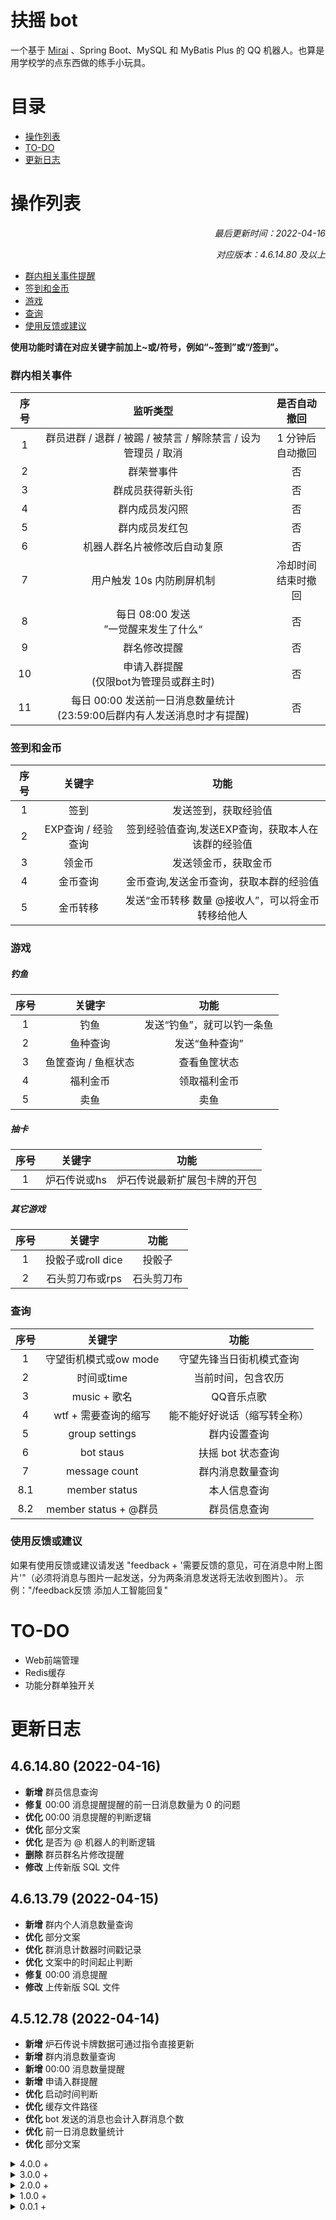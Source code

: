 # 扶摇 bot
一个基于 [Mirai](https://github.com/mamoe/mirai) 、Spring Boot、MySQL 和 MyBatis Plus 的 QQ 机器人。也算是用学校学的点东西做的练手小玩具。

# 目录

- [操作列表](#操作列表)
- [TO-DO](#TO-DO)
- [更新日志](#更新日志)

# 操作列表

*<p align="right">最后更新时间：2022-04-16</p>*
*<p align="right">对应版本：4.6.14.80 及以上</p>*

- [群内相关事件提醒](#群内相关事件提醒)
- [签到和金币](#签到和金币)
- [游戏](#游戏)
- [查询](#查询)
- [使用反馈或建议](#使用反馈或建议)

**使用功能时请在对应关键字前加上~或/符号，例如“~签到”或“/签到”。**

### 群内相关事件

| 序号  |                                  监听类型                                   |      是否自动撤回      |
| :---: | :-------------------------------------------------------------------------: | :--------------------: |
|   1   |       群员进群 / 退群 / 被踢 / 被禁言 / 解除禁言 / 设为管理员 / 取消        |  1 分钟后<br>自动撤回  |
|   2   |                                 群荣誉事件                                  |           否           |
|   3   |                              群成员获得新头衔                               |           否           |
|   4   |                               群内成员发闪照                                |           否           |
|   5   |                               群内成员发红包                                |           否           |
|   6   |                        机器人群名片被修改后自动复原                         |           否           |
|   7   |                          用户触发 10s 内防刷屏机制                          | 冷却时间<br>结束时撤回 |
|   8   |                   每日 08:00 发送<br>”一觉醒来发生了什么“                   |           否           |
|   9   |                                群名修改提醒                                 |           否           |
|  10   |                  申请入群提醒<br>(仅限bot为管理员或群主时)                  |           否           |
|  11   | 每日 00:00 发送前一日消息数量统计<br>(23:59:00后群内有人发送消息时才有提醒) |           否           |

### 签到和金币

| 序号  |       关键字       |                        功能                        |
| :---: | :----------------: | :------------------------------------------------: |
|   1   |        签到        |                发送签到，获取经验值                |
|   2   | EXP查询 / 经验查询 | 签到经验值查询,发送EXP查询，获取本人在该群的经验值 |
|   3   |       领金币       |                发送领金币，获取金币                |
|   4   |      金币查询      |      金币查询,发送金币查询，获取本群的经验值       |
|   5   |      金币转移      | 发送“金币转移 数量 @接收人”，可以将金币转移给他人  |

### 游戏

##### 钓鱼

| 序号  |       关键字        |            功能            |
| :---: | :-----------------: | :------------------------: |
|   1   |        钓鱼         | 发送“钓鱼”，就可以钓一条鱼 |
|   2   |      鱼种查询       |       发送“鱼种查询”       |
|   3   | 鱼筐查询 / 鱼框状态 |        查看鱼筐状态        |
|   4   |      福利金币       |        领取福利金币        |
|   5   |        卖鱼         |            卖鱼            |

##### 抽卡

| 序号  |    关键字    |             功能             |
| :---: | :----------: | :--------------------------: |
|   1   | 炉石传说或hs | 炉石传说最新扩展包卡牌的开包 |

##### 其它游戏

| 序号  |      关键字       |    功能    |
| :---: | :---------------: | :--------: |
|   1   | 投骰子或roll dice |   投骰子   |
|   2   |  石头剪刀布或rps  | 石头剪刀布 |

### 查询
| 序号  |        关键字         |             功能             |
| :---: | :-------------------: | :--------------------------: |
|   1   | 守望街机模式或ow mode |   守望先锋当日街机模式查询   |
|   2   |      时间或time       |      当前时间，包含农历      |
|   3   |     music + 歌名      |          QQ音乐点歌          |
|   4   | wtf + 需要查询的缩写  | 能不能好好说话（缩写转全称） |
|   5   |    group settings     |         群内设置查询         |
|   6   |       bot staus       |      扶摇 bot 状态查询       |
|   7   |     message count     |       群内消息数量查询       |
|  8.1  |     member status     |         本人信息查询         |
|  8.2  | member status + @群员 |         群员信息查询         |

### 使用反馈或建议
如果有使用反馈或建议请发送 "feedback + '需要反馈的意见，可在消息中附上图片'"（必须将消息与图片一起发送，分为两条消息发送将无法收到图片）。
示例："/feedback反馈 添加人工智能回复"

# TO-DO
* Web前端管理
* Redis缓存
* 功能分群单独开关

# 更新日志
## 4.6.14.80 (2022-04-16)
* **新增** 群员信息查询
* **修复** 00:00 消息提醒提醒的前一日消息数量为 0 的问题
* **优化** 00:00 消息提醒的判断逻辑
* **优化** 部分文案
* **优化** 是否为 @ 机器人的判断逻辑
* **删除** 群员群名片修改提醒
* **修改** 上传新版 SQL 文件

## 4.6.13.79 (2022-04-15)
* **新增** 群内个人消息数量查询
* **优化** 部分文案
* **优化** 群消息计数器时间戳记录
* **优化** 文案中的时间起止判断
* **修复** 00:00 消息提醒
* **修改** 上传新版 SQL 文件

## 4.5.12.78 (2022-04-14)
* **新增** 炉石传说卡牌数据可通过指令直接更新
* **新增** 群内消息数量查询
* **新增** 00:00 消息数量提醒
* **新增** 申请入群提醒
* **优化** 启动时间判断
* **优化** 缓存文件路径
* **优化** bot 发送的消息也会计入群消息个数
* **优化** 前一日消息数量统计
* **优化** 部分文案

<details>
<summary>4.0.0 +</summary>

## 4.5.11.77 (2022-04-13)
* **更新** Mirai 2.11.0-M1 ([更新日志](https://github.com/mamoe/mirai/releases/tag/v2.11.0-M1))
* **更新** 部分依赖
* **新增** 将群消息数量统计存放在 MySQL 中
* **新增** 自定义入群欢迎消息中对群员的称呼
* **修改** 上传新版 SQL 文件
* **优化** 龙王提醒文案
* **优化** 全局变量位置

## 4.5.10.76 (2022-03-13)
* **更新** Mirai 2.11.0-M2.2 ([更新日志](https://github.com/mamoe/mirai/releases/tag/v2.11.0-M2.2))
* **更新** 部分依赖
* **修复** 黑名单用户或群判断逻辑
* **优化** 群名片修改提醒

## 4.5.9.75 (2022-01-24)
* **更新** Mirai 2.10.0-RC2 ([更新日志](https://github.com/mamoe/mirai/releases/tag/v2.10.0-RC2))
* **更新** 部分依赖
* **修改** bot 同意入群的方式
* **修复** 龙王重复提醒问题
* **恢复** 早间新闻提醒

## 4.5.8.74 (2022-01-11)
* **更新** Mirai 2.9.2 ([更新日志](https://github.com/mamoe/mirai/releases/tag/v2.9.2))
* **新增** 对被邀请加入的群的要求
    - 群名不得包含“邀请”、“红包”、“拉人”等相关内容（违禁词将不断更新）
    - bot 入群时不得为全员禁言状态

## 4.5.7.73 (2022-01-02)
* **更新** Mirai 2.9.1 ([更新日志](https://github.com/mamoe/mirai/releases/tag/v2.9.1))
* **更新** 部分依赖

## 4.5.6.72 (2021-12-31)
* **更新** Mirai 2.9.0 ([更新日志](https://github.com/mamoe/mirai/releases/tag/v2.9.0))

## 4.5.5.71 (2021-11-02)
* **更新** Mirai 2.8.0-RC ([更新日志](https://github.com/mamoe/mirai/releases/tag/v2.8.0-RC))
* **修改** 登录设备类型
* **优化** 拼音缩写查询时的撤回
* **优化** 私聊发送分享链接后的操作（删除好友）
* **优化** 部分文案

## 4.5.4.70 (2021-09-29)
* **更新** Mirai 2.8.0-M1 ([更新日志](https://github.com/mamoe/mirai/releases/tag/v2.8.0-M1))
* **优化** 早间消息发送时间
* **新增** 监听群解散事件

## 4.5.3.69 (2021-09-11)
* **更新** 部分依赖
* **新增** 群员被禁言提醒、被解禁提醒
* **新增** 群名修改提醒
* **新增** 扶摇 bot 的建议与反馈
* **优化** 部分文案
* **优化** 扶摇 bot 群名片被修改后的判断逻辑
* **优化** 群消息和好友消息的判断逻辑

## 4.5.2.68 (2021-09-10)
* **更新** Mirai 2.7.1-dev-1
* **新增** 群内设置查询
* **新增** 扶摇 bot 状态查询
* **优化** 部分文案
* **修复** 守望先锋模式查询 API

## 4.5.1.67 (2021-08-31)
* **新增** 私聊也可以触发 bot 的（部分）功能
* **优化** 提醒文案

## 4.5.0.66 Hotfix (2021-08-30)
* **优化** 部分提醒文案
* **优化** 定时消息发送的发送时间
* **优化** 群内发送消息逻辑
* **优化** README文件

## 4.5.0.66 (2021-08-29)
* **优化** 部分提醒文案
* **优化** 定时消息发送
* **优化** 群内发送消息逻辑
* **更新** Mirai 2.7.0

## 4.4.9.65 Hotfix (2021-08-20)
* **修复** HashMap遍历时的线程同步问题

## 4.4.9.65 (2021-08-20)
* **更新** 更新依赖
* **新增** 群内消息计数器
* **移除** 移除新好友和新群计数器
* **优化** 修改早间提醒的发送机制
* **优化** RSS抓取

## 4.4.8.64 (2021-08-15)
* **更新** 更新为Mirai 2.7-RC
* **优化** 复读消息判断
* **优化** 红包和视频消息判断
* **新增** bot群名片被修改后自动改回

## 4.4.7.63 (2021-08-14)
* **修复** 非文本消息复读
* **优化** 红包、视频消息判断
* **优化** RSS订阅消息发送

## 4.4.6.62 (2021-07-27)
* **新增** 当用户撤回触发机器人的消息后机器人也会撤回发送的消息（防止部分别有用心的用户做一些奇怪的事情）
* **优化**  复读逻辑
* **优化**  代码冗余应用
* **优化**  全局变量存放位置

## 4.4.5.61 (2021-07-25)
* **优化**  RSS消息提醒判断逻辑
* **优化**  数据库SQL脚本
* **优化**  分离开发环境和测试环境的配置文件
* **优化**  错误提醒日志

## 4.4.4.60 (2021-07-23)
* **新增** RSS消息提醒
* **新增** RSS消息提醒对应的数据库SQL
* **优化** 分离开发环境和测试环境的配置文件

## 4.4.3.59 (2021-07-22)
* **更新** 更新为Mirai 2.7-M2
* **更新** 适配Mirai新功能

## 4.4.2.58 (2021-06-03)
* **更新** 更新为Mirai 2.6.5
* **删除** 人工智障回复（过于智障）

## 4.4.1.57 (2021-05-12)
* **更新** 更新为Mirai 2.6.4
* **新增** 人工智障回复
* **新增** 防刷屏
* **修复** 获取时间戳的单位问题
* **修复** 撤回消息发送器的参数问题

## 4.4.0.56 (2021-04-17)
* **更新** 更新为Mirai 2.6.1
* **更新** 更新为JDK 16
* **更新** 更新部分引用
* **修复** 修复退群后的消息提醒
* **优化**  优化部分代码注释

## 4.3.1.55 (2021-04-06)
* **新增** 添加管理员表
* **新增** 炉石卡牌导入数据库功能
* **优化**  优化功能关闭的提醒
* **优化**  减少MessageChainBuilder调用的次数
* **优化**  更新SQL脚本并添加炉石卡牌和功能触发两张表的导脚本
* **优化**  优化消息判断逻辑代码
* **优化**  优化炉石卡牌文案


## 4.3.0.54 (2021-04-04)
* **更新** Mirai 2.5.1
* **优化** 变量名

## 4.2.1.53 (2021-03-17)
* **优化** 目录结构
* 为 Fuyao Music Room 做准备

## 4.2.0.52 (2021-03-16)
* 去掉MyBatis，改为使用MyBatis Plus (XML爪巴 (复合主键还是XML))
* 重命名数据库
    - bot_game_fishing改为game_fishing
    - hs_card改为game_hs_card
* 修改部分代码，使其更符合代码规范
## 2021-03-14
#### 4.1.8.51
* 规范代码
* 修复问题
## 2021-03-12
#### 4.1.7.50
* 添加点歌功能
* 添加[能不能好好说话](https://github.com/itorr/nbnhhsh)功能
* 修改复读策略：复读一次的消息不会再次复读
* 修复机器人群名片被修改后的监听
* 去除冗余代码和引用
## 2021-03-08
#### 4.1.6.49
* 修复同类型消息任意三条就会触发复读的问题
* 更改部分代码包的位置
* 添加调试功能
* **优化** 炉石开包的图片和文案
* **优化** 其它文案
## 2021-03-06
#### 4.1.5.48
* **优化** 文案
* 添加时间查询、守望先锋当日街机模式查询、炉石抽卡游戏、投骰子和石头剪刀布。
* 更新README
## 2021-03-05
#### 4.1.4.47
* **优化** log文案
* **优化** dev环境判断
* 完善监听的Group事件
* 更新Mirai为2.4.2
## 2021-03-03
#### 4.1.3.46
* 添加发送消息后的log功能
* 添加启动后成功提醒
* 添加复读消息的功能
* 添加红包检测
* **优化** 提醒文案
* **优化** 缓存文件的路径
* **优化** 代码
## 2021-03-01
#### 4.1.2.45
* 修复Linux下的文件路径问题
#### 4.1.1.44
* 更新为 Mirai 2.4.1
* **优化** 入群和群荣誉更改时的文案
* 添加闪照提醒
## 2021-02-25
#### 4.1.0.43
* 更新为 Mirai 2.3.0
* **优化** 入群和群荣誉更改时的文案
* 更新依赖版本
## 2021-01-19
#### 4.0.0.42
* 更新为 Mirai 2.0.0
* 更新依赖版本
* 完全重写，改为使用Mybatis
* **更新** README

</details>

<details>
<summary>3.0.0 +</summary>

## 2020-11-10
#### 3.4.4.41
* 更新为 Mirai 1.3.3
* 更新Spring Boot、hutool等依赖版本
* 去除部分消息提醒
* 暂时关闭点歌功能
## 2020-10-05
#### 3.4.3.40
* 更新为 Mirai 1.3.2
* 去除闪照@提醒
## 2020-09-25
#### 3.4.2.39
* 支持同时@多人戳
* 将功能列表展示方式修改为链接
## 2020-09-19
#### 3.4.1.38
* **优化** 戳一戳
## 2020-09-18
#### 3.4.0.37
* 更新为 Mirai 1.3.0
* 添加戳一戳
## 2020-09-06
#### 3.3.3.36
* 更新早午晚问候文案和时间划分，来自[维基百科](https://zh.wikipedia.org/zh-cn/Template:一天里的时间细分)
* 修复进群欢迎不生效的问题
* 添加新的工具类
* 修改工具类中的函数名
## 2020-08-26
#### 3.3.2.35
* 修复部分文案问题
* 修复算错了的毫秒（1 分钟 60000 毫秒）
* 修改 bot 功能图片获取的方式
* 更新为 Mirai 1.2.2
## 2020-08-22
#### 3.3.1.34 (Hotfix)
* 修复部分功能在私聊中不可用的问题
* 修改部分文案
    * **优化** 入群后第一条消息
* 精简代码
#### 3.3.0.33
* 所有功能可在私聊中使用
* 所有群事件提醒 (如退群、被禁言) 将在1分钟内自动撤回
* 修改部分文案
    * 私聊时的可用功能提醒
    * **优化** 群事件提醒中的群员名片和昵称选择
    * 新成员提醒增加头像
    * 更新日志文案优化
    * 时间文案优化
* 精简代码
## 2020-08-20
#### 3.2.0.32
* 添加自动同意加好友、进群
* 添加处理事件处理时抛出的异常
* 修改协议为Android Pad
#### 3.1.9.31 (Hotfix)
* 修复闪照、红包检测
* 修改部分文案
* 修改协议为Android Watch
#### 3.1.8.30
* 添加群员被kick提醒
* 修改部分文案
* 更新为Mirai 1.2.1
* 更新依赖
## 2020-08-10
#### 3.1.7.29
* 修改部分文案
* 添加API等待提示
## 2020-08-09
#### 3.1.6.28
* 机器人功能列表改为发送图片
* **优化** 部分代码逻辑
* 修改部分文案
* 去除触发日志
## 2020-07-27
#### 3.1.5.27
* 修复机器人被@
* 修改部分文案
## 2020-07-25
#### 3.1.4.26 (Hotfix)
* 修复闪照检测
* 修改签到文案，避免刷屏
#### 3.1.3.25
* 更新为Mirai 1.1.3
* 签到功能测试结束，已全功能上线，测试数据已全部删除
* **优化** 签到功能，修复签到查询和排名
* 实现部分指令功能
## 2020-07-20
#### 3.1.2.24
* **优化** 签到功能，实现签到查询和排名
## 2020-07-17
#### 3.1.1.23
* **优化** 签到功能，实现多群签到
## 2020-07-16
#### 3.1.0.22
* 发送 "sudo get/set" 命令查询和修改参数
* 修复部分问题
* **优化** 文案
## 2020-07-15
#### 3.0.0.21
* 从数据库读取参数和配置
* 修复部分问题

</details>

<details>
<summary>2.0.0 +</summary>

## 2020-07-12
#### 2.3.1.19
* 修复部分问题。
* 添加功能：
    * **优化** 功能17。
* 删除功能
    * 删除功能16、17（部分）
## 2020-07-11
#### 2.3.0.18
* 修复部分问题。
* 添加功能：
    * 实现功能17。
#### 2.2.0.17
* 修复部分问题。
* 添加功能：
    * 实现功能15、16。
## 2020-07-10
#### 2.1.0.16
* 修复部分问题。
* 修改yaml文件匹配关键字的规则。
## 2020-07-09
#### 2.0.0.15
* 重构代码，使用Mirai(https://github.com/mamoe/mirai)
* 添加功能：
    * 实现功能14。

</details>

<details>
<summary>1.0.0 +</summary>

## 2020-07-07
#### 1.1.4.14
* 添加讨论组消息监听和发送。
* 添加功能：
    * 实现功能13。
## 2020-06-29
#### 1.1.3.13
* 修复问题，优化代码。
* 随机复读的阈值改为从配置文件中读取。
## 2020-06-28
#### 1.1.2.12
* 添加网易云点歌。
* 配置文件改为从外部读取。
## 2020-06-27
#### 1.1.1.11
* 添加功能：
    * 实现功能12。
* **优化** 早午晚问候。
#### 1.1.0.10
* 修复复读和闪照。
* 除特别注明外，所有功能群聊和私聊均可用。
## 2020-06-26
#### 1.0.0.9
* 重构代码，使用原生Java，减少内存占用。

</details>

<details>
<summary>0.0.1 +</summary>

## 2020-06-24
#### 0.4.0.8
* 使用反射，重构代码。
* 添加用户和群黑名单功能，在黑名单中的群或用户不会触发概率复读。
* 不会随机复读触发功能的关键字。
#### 0.3.0.7
* 重构代码。
#### 0.2.3.6
* 减少智械危机的发生。
#### 0.2.2.5
* 添加功能：
    * 实现功能10~11。
## 2020-06-23
#### 0.2.1.4
* 添加功能：
    * 实现功能09。
* 重构代码。
#### 0.2.0.3
* 添加功能：
    * 实现功能08。
#### 0.1.0.2
* 添加功能：
    * 实现功能05~07。
* 重构代码。
## 2020-06-22
#### 0.0.1.1
* 首次更新。
    * 实现功能01~04。
</details>
